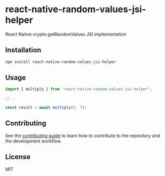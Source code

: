 # react-native-random-values-jsi-helper

React Native crypto.getRandomValues JSI implementation

## Installation

```sh
npm install react-native-random-values-jsi-helper
```

## Usage

```js
import { multiply } from "react-native-random-values-jsi-helper";

// ...

const result = await multiply(3, 7);
```

## Contributing

See the [contributing guide](CONTRIBUTING.md) to learn how to contribute to the repository and the development workflow.

## License

MIT
